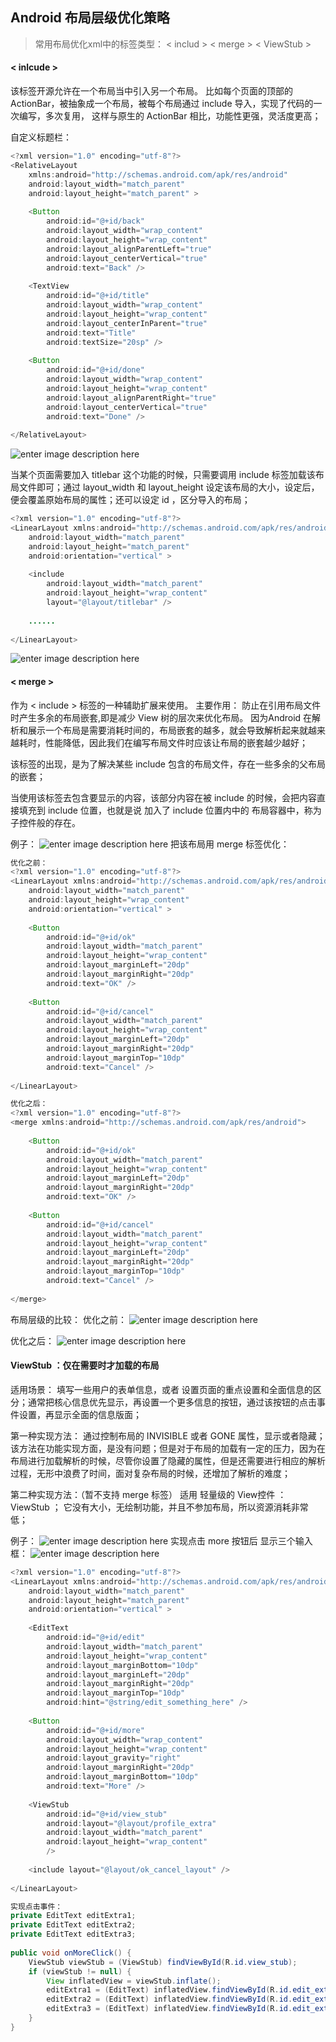 Android 布局层级优化策略
---
>  常用布局优化xml中的标签类型：
>  < includ > 
>  < merge > 
>  < ViewStub >

#### < inlcude >
该标签开源允许在一个布局当中引入另一个布局。
比如每个页面的顶部的ActionBar，被抽象成一个布局，被每个布局通过 include 导入，实现了代码的一次编写，多次复用，  这样与原生的 ActionBar 相比，功能性更强，灵活度更高；

自定义标题栏：
```java
<?xml version="1.0" encoding="utf-8"?>  
<RelativeLayout 
	xmlns:android="http://schemas.android.com/apk/res/android"  
    android:layout_width="match_parent"  
    android:layout_height="match_parent" >  
  
    <Button  
        android:id="@+id/back"  
        android:layout_width="wrap_content"  
        android:layout_height="wrap_content"  
        android:layout_alignParentLeft="true"  
        android:layout_centerVertical="true"  
        android:text="Back" />  
  
    <TextView  
        android:id="@+id/title"  
        android:layout_width="wrap_content"  
        android:layout_height="wrap_content"  
        android:layout_centerInParent="true"  
        android:text="Title"  
        android:textSize="20sp" />  
  
    <Button  
        android:id="@+id/done"  
        android:layout_width="wrap_content"  
        android:layout_height="wrap_content"  
        android:layout_alignParentRight="true"  
        android:layout_centerVertical="true"  
        android:text="Done" />  
  
</RelativeLayout>
```

![enter image description here](https://img-blog.csdn.net/20150315145044818?watermark/2/text/aHR0cDovL2Jsb2cuY3Nkbi5uZXQvZ3VvbGluX2Jsb2c=/font/5a6L5L2T/fontsize/400/fill/I0JBQkFCMA==/dissolve/70/gravity/SouthEast)

当某个页面需要加入 titlebar 这个功能的时候，只需要调用 include 标签加载该布局文件即可；通过 layout_width 和  layout_height 设定该布局的大小，设定后，便会覆盖原始布局的属性；还可以设定 id ，区分导入的布局；

```java
<?xml version="1.0" encoding="utf-8"?>  
<LinearLayout xmlns:android="http://schemas.android.com/apk/res/android"  
    android:layout_width="match_parent"  
    android:layout_height="match_parent"  
    android:orientation="vertical" >  
  
    <include  
        android:layout_width="match_parent"  
        android:layout_height="wrap_content"  
        layout="@layout/titlebar" />  
  
    ......  
  
</LinearLayout>
```
![enter image description here](https://img-blog.csdn.net/20150315154256427?watermark/2/text/aHR0cDovL2Jsb2cuY3Nkbi5uZXQvZ3VvbGluX2Jsb2c=/font/5a6L5L2T/fontsize/400/fill/I0JBQkFCMA==/dissolve/70/gravity/SouthEast)

#### < merge >
作为 < include > 标签的一种辅助扩展来使用。
主要作用：
防止在引用布局文件时产生多余的布局嵌套,即是减少 View 树的层次来优化布局。
因为Android 在解析和展示一个布局是需要消耗时间的，布局嵌套的越多，就会导致解析起来就越来越耗时，性能降低，因此我们在编写布局文件时应该让布局的嵌套越少越好；

该标签的出现，是为了解决某些 include 包含的布局文件，存在一些多余的父布局的嵌套；

当使用该标签去包含要显示的内容，该部分内容在被 include 的时候，会把内容直接填充到 include 位置，也就是说 加入了 include 位置内中的 布局容器中，称为子控件般的存在。

例子：
![enter image description here](https://img-blog.csdn.net/20150315163951320?watermark/2/text/aHR0cDovL2Jsb2cuY3Nkbi5uZXQvZ3VvbGluX2Jsb2c=/font/5a6L5L2T/fontsize/400/fill/I0JBQkFCMA==/dissolve/70/gravity/SouthEast)
把该布局用  merge 标签优化：
```java
优化之前：
<?xml version="1.0" encoding="utf-8"?>  
<LinearLayout xmlns:android="http://schemas.android.com/apk/res/android"  
    android:layout_width="match_parent"  
    android:layout_height="wrap_content"  
    android:orientation="vertical" >  
  
    <Button  
        android:id="@+id/ok"  
        android:layout_width="match_parent"  
        android:layout_height="wrap_content"  
        android:layout_marginLeft="20dp"  
        android:layout_marginRight="20dp"  
        android:text="OK" />  
  
    <Button  
        android:id="@+id/cancel"  
        android:layout_width="match_parent"  
        android:layout_height="wrap_content"  
        android:layout_marginLeft="20dp"  
        android:layout_marginRight="20dp"  
        android:layout_marginTop="10dp"  
        android:text="Cancel" />  
  
</LinearLayout>  

优化之后：
<?xml version="1.0" encoding="utf-8"?>  
<merge xmlns:android="http://schemas.android.com/apk/res/android">  
  
    <Button  
        android:id="@+id/ok"  
        android:layout_width="match_parent"  
        android:layout_height="wrap_content"  
        android:layout_marginLeft="20dp"  
        android:layout_marginRight="20dp"  
        android:text="OK" />  
  
    <Button  
        android:id="@+id/cancel"  
        android:layout_width="match_parent"  
        android:layout_height="wrap_content"  
        android:layout_marginLeft="20dp"  
        android:layout_marginRight="20dp"  
        android:layout_marginTop="10dp"  
        android:text="Cancel" />  
  
</merge>  
```
布局层级的比较：
优化之前：
![enter image description here](https://img-blog.csdn.net/20150315170730011?watermark/2/text/aHR0cDovL2Jsb2cuY3Nkbi5uZXQvZ3VvbGluX2Jsb2c=/font/5a6L5L2T/fontsize/400/fill/I0JBQkFCMA==/dissolve/70/gravity/SouthEast)

优化之后：
![enter image description here](https://img-blog.csdn.net/20150315173001332?watermark/2/text/aHR0cDovL2Jsb2cuY3Nkbi5uZXQvZ3VvbGluX2Jsb2c=/font/5a6L5L2T/fontsize/400/fill/I0JBQkFCMA==/dissolve/70/gravity/SouthEast)

#### ViewStub ：仅在需要时才加载的布局
  适用场景：
填写一些用户的表单信息，或者 设置页面的重点设置和全面信息的区分；通常把核心信息优先显示，再设置一个更多信息的按钮，通过该按钮的点击事件设置，再显示全面的信息版面；

第一种实现方法：
通过控制布局的 INVISIBLE 或者 GONE 属性，显示或者隐藏；
该方法在功能实现方面，是没有问题；但是对于布局的加载有一定的压力，因为在布局进行加载解析的时候，尽管你设置了隐藏的属性，但是还需要进行相应的解析过程，无形中浪费了时间，面对复杂布局的时候，还增加了解析的难度；

第二种实现方法：（暂不支持 merge 标签）
适用 轻量级的 View控件 ：  ViewStub ；
它没有大小，无绘制功能，并且不参加布局，所以资源消耗非常低；

例子：
![enter image description here](https://img-blog.csdn.net/20150315222821454?watermark/2/text/aHR0cDovL2Jsb2cuY3Nkbi5uZXQvZ3VvbGluX2Jsb2c=/font/5a6L5L2T/fontsize/400/fill/I0JBQkFCMA==/dissolve/70/gravity/SouthEast)
实现点击 more 按钮后 显示三个输入框：
![enter image description here](https://img-blog.csdn.net/20150315223018752?watermark/2/text/aHR0cDovL2Jsb2cuY3Nkbi5uZXQvZ3VvbGluX2Jsb2c=/font/5a6L5L2T/fontsize/400/fill/I0JBQkFCMA==/dissolve/70/gravity/SouthEast)

```java
<?xml version="1.0" encoding="utf-8"?>  
<LinearLayout xmlns:android="http://schemas.android.com/apk/res/android"  
    android:layout_width="match_parent"  
    android:layout_height="match_parent"  
    android:orientation="vertical" >  
  
    <EditText  
        android:id="@+id/edit"  
        android:layout_width="match_parent"  
        android:layout_height="wrap_content"  
        android:layout_marginBottom="10dp"  
        android:layout_marginLeft="20dp"  
        android:layout_marginRight="20dp"  
        android:layout_marginTop="10dp"  
        android:hint="@string/edit_something_here" />  
  
    <Button  
        android:id="@+id/more"  
        android:layout_width="wrap_content"  
        android:layout_height="wrap_content"  
        android:layout_gravity="right"  
        android:layout_marginRight="20dp"  
        android:layout_marginBottom="10dp"  
        android:text="More" />  
      
    <ViewStub   
        android:id="@+id/view_stub"  
        android:layout="@layout/profile_extra"  
        android:layout_width="match_parent"  
        android:layout_height="wrap_content"  
        />  
  
    <include layout="@layout/ok_cancel_layout" />  
  
</LinearLayout>  

实现点击事件：
private EditText editExtra1;  
private EditText editExtra2;  
private EditText editExtra3;  
  
public void onMoreClick() {  
    ViewStub viewStub = (ViewStub) findViewById(R.id.view_stub);  
    if (viewStub != null) {  
        View inflatedView = viewStub.inflate();  
        editExtra1 = (EditText) inflatedView.findViewById(R.id.edit_extra1);  
        editExtra2 = (EditText) inflatedView.findViewById(R.id.edit_extra2);  
        editExtra3 = (EditText) inflatedView.findViewById(R.id.edit_extra3);  
    }  
}  
```